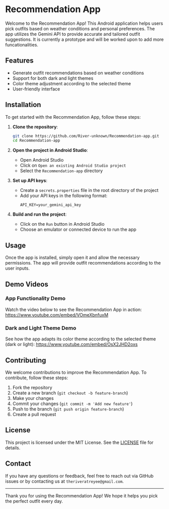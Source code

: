# Recommendation App

Welcome to the Recommendation App! This Android application helps users pick outfits based on weather conditions and personal preferences. The app utilizes the Gemini API to provide accurate and tailored outfit suggestions. It is currently a prototype and will be worked upon to add more funcationalities.

## Features

- Generate outfit recommendations based on weather conditions
- Support for both dark and light themes
- Color theme adjustment according to the selected theme
- User-friendly interface

## Installation

To get started with the Recommendation App, follow these steps:

1. **Clone the repository**:
    ```sh
    git clone https://github.com/River-unknown/Recommendation-app.git
    cd Recommendation-app
    ```

2. **Open the project in Android Studio**:
    - Open Android Studio
    - Click on `Open an existing Android Studio project`
    - Select the `Recommendation-app` directory

3. **Set up API keys**:
    - Create a `secrets.properties` file in the root directory of the project
    - Add your API keys in the following format:
        ```properties
        API_KEY=your_gemini_api_key
        ```

4. **Build and run the project**:
    - Click on the `Run` button in Android Studio
    - Choose an emulator or connected device to run the app

## Usage

Once the app is installed, simply open it and allow the necessary permissions. The app will provide outfit recommendations according to the user inputs.

## Demo Videos

### App Functionality Demo

Watch the video below to see the Recommendation App in action: https://www.youtube.com/embed/VOmeXbnfuxM


### Dark and Light Theme Demo

See how the app adapts its color theme according to the selected theme (dark or light): https://www.youtube.com/embed/OsX2JHD2oxs

## Contributing

We welcome contributions to improve the Recommendation App. To contribute, follow these steps:

1. Fork the repository
2. Create a new branch (`git checkout -b feature-branch`)
3. Make your changes
4. Commit your changes (`git commit -m 'Add new feature'`)
5. Push to the branch (`git push origin feature-branch`)
6. Create a pull request

## License

This project is licensed under the MIT License. See the [LICENSE](LICENSE) file for details.

## Contact

If you have any questions or feedback, feel free to reach out via GitHub issues or by contacting us at `theriveratreyee@gmail.com`.

---

Thank you for using the Recommendation App! We hope it helps you pick the perfect outfit every day.

